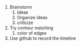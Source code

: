 1. Brainstorm
   1. Ideas
   2. Organize ideas
   3. criticize
2. Try contour matching
   1. color of edges
3. Use github to record the timeline